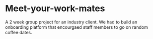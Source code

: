 # Meet-your-work-mates
A 2 week group project for an industry client. We had to build an onboarding platform that encourgaed staff members to go on random coffee dates.
